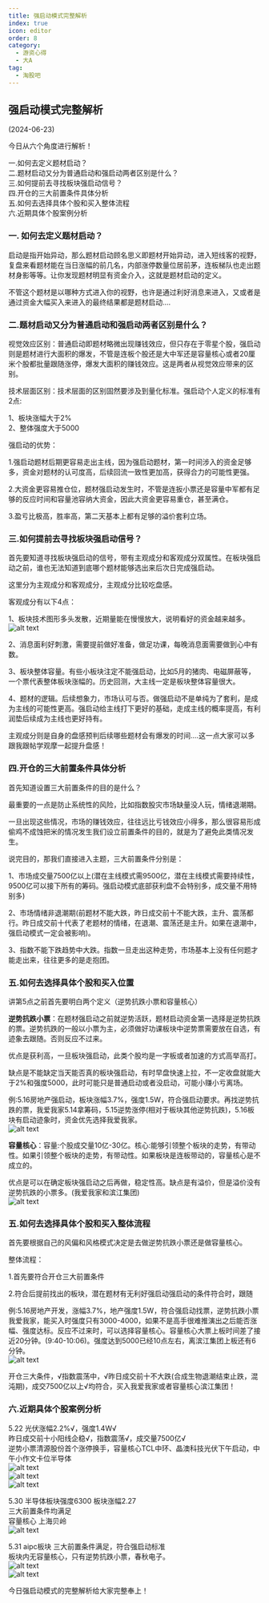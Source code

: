 ```yaml
---  
title: 强启动模式完整解析  
index: true  
icon: editor  
order: 8  
category:  
  - 游资心得  
  - 大A  
tag:  
  - 淘股吧  
---  
```


## 强启动模式完整解析  

(2024-06-23)  

今日从六个角度进行解析！  

一.如何去定义题材启动？  
二.题材启动又分为普通启动和强启动两者区别是什么？  
三.如何提前去寻找板块强启动信号？  
四.开仓的三大前置条件具体分析  
五.如何去选择具体个股和买入整体流程  
六.近期具体个股案例分析  

### 一. 如何去定义题材启动？  

启动是指开始异动，那么题材启动顾名思义即题材开始异动，进入短线客的视野，复盘来看题材能在当日涨幅的前几名，内部涨停数量位居前茅，连板梯队也走出题材身影等等。让你发现题材明显有资金介入，这就是题材启动的定义。  

不管这个题材是以哪种方式进入你的视野，也许是通过利好消息来进入，又或者是通过资金大幅买入来进入的最终结果都是题材启动….  

### 二.题材启动又分为普通启动和强启动两者区别是什么？  

视觉效应区别：普通启动即题材略微出现赚钱效应，但只存在于零星个股，强启动则是题材进行大面积的爆发，不管是连板个股还是大中军还是容量核心或者20厘米个股都批量跟随涨停，爆发大面积的赚钱效应。这是两者从视觉效应带来的区别。  

技术层面区别：技术层面的区别固然要涉及到量化标准。强启动个人定义的标准有2点:  

1、板块涨幅大于2%  
2、整体强度大于5000  

强启动的优势：  

1.强启动题材后期更容易走出主线，因为强启动题材，第一时间涉入的资金足够多，资金对题材的认可度高，后续回流一致性更加高，获得合力的可能性更强。  

2.大资金更容易推仓位，题材强启动发生时，不管是连扳小票还是容量中军都有足够的反应时间和容量池容纳大资金，因此大资金更容易重仓，甚至满仓。  

3.盈亏比极高，胜率高，第二天基本上都有足够的溢价套利立场。  

### 三.如何提前去寻找板块强启动信号？  

首先要知道寻找板块强启动的信号，带有主观成分和客观成分双属性。在板块强启动之前，谁也无法知道到底哪个题材能够选出来后次日完成强启动。  

这里分为主观成分和客观成分，主观成分比较吃盘感。  

客观成分有以下4点：  

1、板块技术图形多头发散，近期量能在慢慢放大，说明看好的资金越来越多。  
![alt text](640-5.webp)  

2、消息面利好刺激，需要提前做好准备，做足功课，每晚消息面需要做到心中有数。  

3、板块整体容量。有些小板块注定不能强启动，比如5月的猪肉、电磁屏蔽等，一个票代表整体板块涨幅的。历史回测，大主线一定是板块整体容量很大。  

4、题材的逻辑。后续想象力，市场认可与否。做强启动不是单纯为了套利，是成为主线的可能性更高。强启动给主线打下更好的基础，走成主线的概率提高，有利润垫后续成为主线也更好持有。  

主观成分则是自身的盘感预判后续哪些题材会有爆发的时间….这一点大家可以多跟我跟帖学观摩一起提升盘感！  

### 四.开仓的三大前置条件具体分析  

首先知道设置三大前置条件的目的是什么？  

最重要的一点是防止系统性的风险，比如指数股灾市场缺量没人玩，情绪退潮期。  

一旦出现这些情况，市场的赚钱效应，往往远比亏钱效应小得多，那么很容易形成偷鸡不成蚀把米的情况发生我们设立前置条件的目的，就是为了避免此类情况发生。  

说完目的，那我们直接进入主题，三大前置条件分别是：  

1、市场成交量7500亿以上(潜在主线模式需9500亿，潜在主线模式需要持续性，9500亿可以接下所有的筹码。强启动模式底部获利盘不会特别多，成交量不用特别多)  

2、市场情绪非退潮期(前题材不能大跌，昨日成交前十不能大跌，主升、震荡都行。昨日成交前十代表了老题材的情绪，在退潮、震荡还是主升。如果在退潮中，强启动模式一定会被影响)。  

3、指数不能下跌趋势中大跌。指数一旦走出这种走势，市场基本上没有任何题才能走出来，往往更多的是走抱团。  

### 五.如何去选择具体个股和买入位置  

讲第5点之前首先要明白两个定义（逆势抗跌小票和容量核心）  

**逆势抗跌小票**：在题材强启动之前就逆势活跃，题材启动资金第一选择是逆势抗跌的票。逆势抗跌的一般以小票为主，必须做好功课板块中逆势票需要放在自选，有迹象去跟随。否则反应不过来。  

优点是获利高，一旦板块强启动，此类个股均是一字板或者加速的方式高举高打。  

缺点是不能缺定当天能否真的板块强启动，有时早盘快速上拉，不一定收盘就能大于2%和强度5000，此时可能只是普通启动或者没启动，可能小赚小亏离场。  

例:5.16房地产强启动，板块涨幅3.7%，强度1.5W，符合强启动要求。再找逆势抗跌的票，我爱我家5.14拿筹码，5.15逆势涨停(相对于板块其他逆势抗跌)，5.16板块有启动迹象时，资金优先选择我爱我家。  
![alt text](vn5sr1c2k527.jpg_760w.jpg)  

**容量核心**：容量:个股成交量10亿-30亿。核心:能够引领整个板块的走势，有带动性。如果引领整个板块的走势，有带动性。如果板块是连板带动的，容量核心是不成立的。  

优点是可以在确定板块强启动之后再做，稳定性高。缺点是有溢价，但是溢价没有逆势抗跌的小票多。(我爱我家和滨江集团)  
![alt text](6xwjldkhdn7j.jpg_760w.jpg)  

### 五.如何去选择具体个股和买入整体流程  

首先要根据自己的风偏和风格模式决定是去做逆势抗跌小票还是做容量核心。  

整体流程：  

1.首先要符合开仓三大前置条件  

2.符合后提前找出的板块，潜在题材有无利好强启动强启动的条件符合时，跟随  

例:5.16房地产开发，涨幅3.7%，地产强度1.5W，符合强启动找票，逆势抗跌小票我爱我家，能买入时强度只有3000-4000，如果不是高手很难推演出之后能否涨幅、强度达标。反应不过来时，可以选择容量核心。容量核心大票上板时间差了接近20分钟。(9:40-10:06)。强度达到5000已经10点左右，离滨江集团上板还有6分钟。  
![alt text](kd40vlbljse7.jpg_760w.jpg)  

开仓三大条件，√指数震荡中，√昨日成交前十不大跌(合成生物退潮结束止跌，混沌期)，成交7500亿以上√均符合，买入我爱我家或者容量核心滨江集团！  

### 六.近期具体个股案例分析  

5.22 光伏涨幅2.2%√，强度1.4W√  
昨日成交前十小阳线企稳√，指数震荡√，成交量7500亿√  
逆势小票清源股份首个涨停换手，容量核心TCL中环、晶澳科技光伏下午启动，中午小作文卡位半导体  
![alt text](0t8kc0vjy8o7.jpg_760w.jpg)  
![alt text](63kahc9c4z77.jpg_760w.jpg)  
![alt text](9xn6geqr0qp7.jpg_760w.jpg)  

5.30 半导体板块强度6300 板块涨幅2.27  
三大前置条件均满足  
容量核心 上海贝岭  
![alt text](3crnnv0kbvh7.jpg_760w.jpg)  

5.31 aipc板块 三大前置条件满足，符合强启动标准  
板块内无容量核心，只有逆势抗跌小票，春秋电子。  
![alt text](cx56ca7o3gy7.jpg_760w.jpg)  
![alt text](oy0uw2mxhbw7.jpg_760w.jpg)  

今日强启动模式的完整解析给大家完整奉上！  
